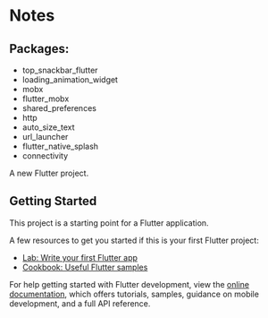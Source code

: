 # Notes

## Packages:

- top_snackbar_flutter
- loading_animation_widget
- mobx
- flutter_mobx
- shared_preferences
- http
- auto_size_text
- url_launcher
- flutter_native_splash
- connectivity

A new Flutter project.

## Getting Started

This project is a starting point for a Flutter application.

A few resources to get you started if this is your first Flutter project:

- [Lab: Write your first Flutter app](https://docs.flutter.dev/get-started/codelab)
- [Cookbook: Useful Flutter samples](https://docs.flutter.dev/cookbook)

For help getting started with Flutter development, view the
[online documentation](https://docs.flutter.dev/), which offers tutorials,
samples, guidance on mobile development, and a full API reference.
